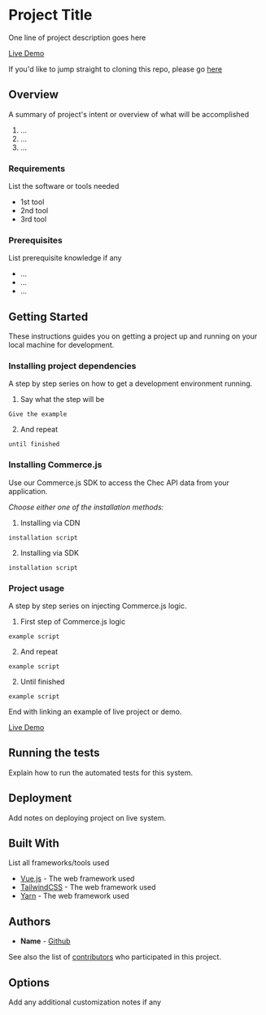 # Project Title

One line of project description goes here

[Live Demo]()

If you'd like to jump straight to cloning this repo, please go [here]()

## Overview

A summary of project's intent or overview of what will be accomplished
1. ...
2. ...
3. ...

### Requirements

List the software or tools needed
- 1st tool
- 2nd tool
- 3rd tool

### Prerequisites

List prerequisite knowledge if any
- ...
- ...
- ...

## Getting Started

These instructions guides you on getting a project up and running on your local machine for development.

### Installing project dependencies

A step by step series on how to get a development environment running.

1. Say what the step will be

```
Give the example
```

2. And repeat

```
until finished
```

### Installing Commerce.js

Use our Commerce.js SDK to access the Chec API data from your application.

*Choose either one of the installation methods:* 

1. Installing via CDN

```
installation script
```

2. Installing via SDK

```
installation script
```

### Project usage

A step by step series on injecting Commerce.js logic.

1. First step of Commerce.js logic

```
example script
```

2. And repeat

```
example script
```

2. Until finished

```
example script
```

End with linking an example of live project or demo.

[Live Demo]()

## Running the tests

Explain how to run the automated tests for this system.

## Deployment

Add notes on deploying project on live system.

## Built With

List all frameworks/tools used

* [Vue.js](link) - The web framework used
* [TailwindCSS](link) - The web framework used
* [Yarn](link) - The web framework used


## Authors

* **Name** - [Github](https://github.com/chec)

See also the list of [contributors](https://github.com/your/project/contributors) who participated in this project.


## Options

Add any additional customization notes if any


